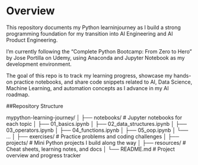 # Overview
This repository documents my Python learninjourney as I build a strong programming foundation for my transition into AI Engineering and AI Product Engineering.

I’m currently following the “Complete Python Bootcamp: From Zero to Hero” by Jose Portilla on Udemy, using Anaconda and Jupyter Notebook as my development environment.

The goal of this repo is to track my learning progress, showcase my hands-on practice notebooks, and share code snippets related to AI, Data Science, Machine Learning, and automation concepts as I advance in my AI roadmap.

##Repository Structure

mypython-learning-journey/
│
├── notebooks/                  # Jupyter notebooks for each topic
│   ├── 01_basics.ipynb
│   ├── 02_data_structures.ipynb
│   ├── 03_operators.ipynb
│   ├── 04_functions.ipynb
│   ├── 05_oop.ipynb
│   └── ...
│
├── exercises/                 # Practice problems and coding challenges
│
├── projects/                  # Mini Python projects I build along the way
│
├── resources/                 # Cheat sheets, learning notes, and docs
│
└── README.md                  # Project overview and progress tracker
